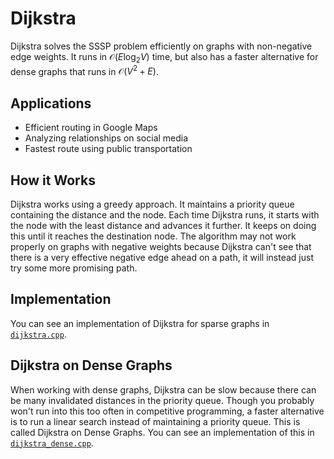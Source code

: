 # Dijkstra

Dijkstra solves the SSSP problem efficiently on graphs with non-negative edge weights. It runs in $\mathcal{O}(E\log_2 V)$ time, but also has a faster alternative for dense graphs that runs in $\mathcal{O}(V^2+E)$.

## Applications

- Efficient routing in Google Maps
- Analyzing relationships on social media
- Fastest route using public transportation

## How it Works

Dijkstra works using a greedy approach. It maintains a priority queue containing the distance and the node. Each time Dijkstra runs, it starts with the node with the least distance and advances it further. It keeps on doing this until it reaches the destination node. The algorithm may not work properly on graphs with negative weights because Dijkstra can't see that there is a very effective negative edge ahead on a path, it will instead just try some more promising path.

## Implementation

You can see an implementation of Dijkstra for sparse graphs in [`dijkstra.cpp`](./dijkstra.cpp).

## Dijkstra on Dense Graphs

When working with dense graphs, Dijkstra can be slow because there can be many invalidated distances in the priority queue. Though you probably won't run into this too often in competitive programming, a faster alternative is to run a linear search instead of maintaining a priority queue. This is called Dijkstra on Dense Graphs. You can see an implementation of this in [`dijkstra_dense.cpp`](./dijkstra_dense.cpp).
